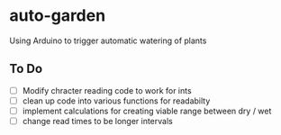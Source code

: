# auto-garden
Using Arduino to trigger automatic watering of plants

## To Do

- [ ] Modify chracter reading code to work for ints
- [ ] clean up code into various functions for readabilty
- [ ] implement calculations for creating viable range between dry / wet
- [ ] change read times to be longer intervals
